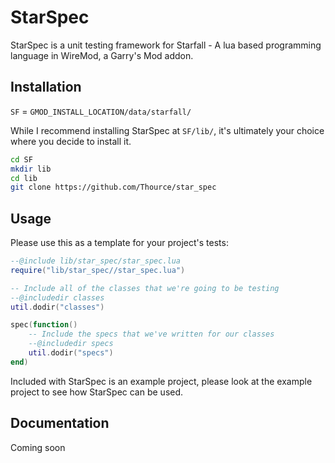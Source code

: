 # StarSpec
StarSpec is a unit testing framework for Starfall - A lua based programming language in WireMod, a Garry's Mod addon.

## Installation
`SF` = `GMOD_INSTALL_LOCATION/data/starfall/`

While I recommend installing StarSpec at `SF/lib/`, it's ultimately your choice where you decide to install it.

```sh
cd SF
mkdir lib
cd lib
git clone https://github.com/Thource/star_spec
```

## Usage
Please use this as a template for your project's tests:
```lua
--@include lib/star_spec/star_spec.lua
require("lib/star_spec//star_spec.lua")

-- Include all of the classes that we're going to be testing
--@includedir classes
util.dodir("classes")

spec(function()
    -- Include the specs that we've written for our classes
    --@includedir specs
    util.dodir("specs")
end)
```

Included with StarSpec is an example project, please look at the example project to see how StarSpec can be used.

## Documentation
Coming soon
